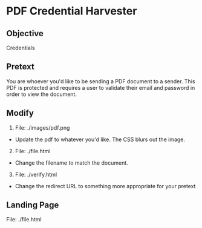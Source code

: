 # PDF Credential Harvester

## Objective
Credentials

## Pretext
You are whoever you'd like to be sending a PDF document to a sender. This PDF is protected and requires a user to validate their email and password in order to view the document. 

## Modify
1. File: ./images/pdf.png
  * Update the pdf to whatever you'd like. The CSS blurs out the image.
2. File: ./file.html
  * Change the filename to match the document.
3. File: ./verify.html
  * Change the redirect URL to something more appropriate for your pretext  

## Landing Page
File: ./file.html

